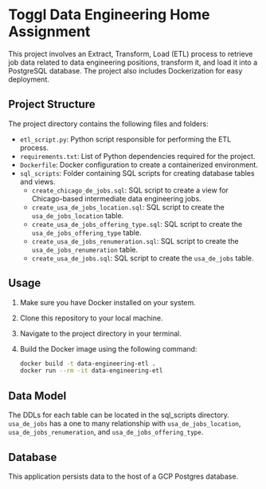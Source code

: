 # Toggl Data Engineering Home Assignment

This project involves an Extract, Transform, Load (ETL) process to retrieve job data related to data engineering positions, transform it, and load it into a PostgreSQL database. The project also includes Dockerization for easy deployment.

## Project Structure

The project directory contains the following files and folders:

- `etl_script.py`: Python script responsible for performing the ETL process.
- `requirements.txt`: List of Python dependencies required for the project.
- `Dockerfile`: Docker configuration to create a containerized environment.
- `sql_scripts`: Folder containing SQL scripts for creating database tables and views.
  - `create_chicago_de_jobs.sql`: SQL script to create a view for Chicago-based intermediate data engineering jobs.
  - `create_usa_de_jobs_location.sql`: SQL script to create the `usa_de_jobs_location` table.
  - `create_usa_de_jobs_offering_type.sql`: SQL script to create the `usa_de_jobs_offering_type` table.
  - `create_usa_de_jobs_renumeration.sql`: SQL script to create the `usa_de_jobs_renumeration` table.
  - `create_usa_de_jobs.sql`: SQL script to create the `usa_de_jobs` table.

## Usage

1. Make sure you have Docker installed on your system.

2. Clone this repository to your local machine.

3. Navigate to the project directory in your terminal.

4. Build the Docker image using the following command:
   ```bash
   docker build -t data-engineering-etl .
   docker run --rm -it data-engineering-etl

## Data Model
The DDLs for each table can be located in the sql_scripts directory. `usa_de_jobs` has a one to many relationship with `usa_de_jobs_location`, `usa_de_jobs_renumeration`, and `usa_de_jobs_offering_type`.

## Database
 This application persists data to the host of a GCP Postgres database.
